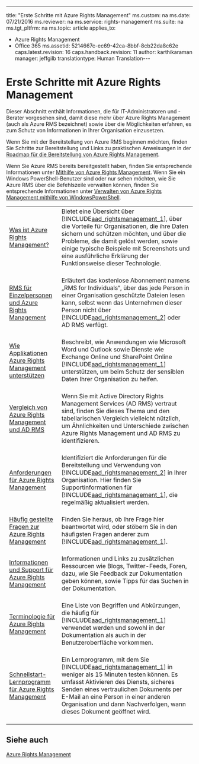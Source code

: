 ---
title: "Erste Schritte mit Azure Rights Management"
ms.custom: na
ms.date: 07/21/2016
ms.reviewer: na
ms.service: rights-management
ms.suite: na
ms.tgt_pltfrm: na
ms.topic: article
applies_to: 
  - Azure Rights Management
  - Office 365
ms.assetid: 5214667c-ec69-42ca-8bbf-8cb22da8c62e
caps.latest.revision: 16
caps.handback.revision: 11
author: karthikaraman
manager: jeffgilb
translationtype: Human Translation---
# Erste Schritte mit Azure Rights Management
Dieser Abschnitt enthält Informationen, die für IT-Administratoren und -Berater vorgesehen sind, damit diese mehr über Azure Rights Management (auch als Azure RMS bezeichnet) sowie über die Möglichkeiten erfahren, es zum Schutz von Informationen in Ihrer Organisation einzusetzen.

Wenn Sie mit der Bereitstellung von Azure RMS beginnen möchten, finden Sie Schritte zur Bereitstellung und Links zu praktischen Anweisungen in der [Roadmap für die Bereitstellung von Azure Rights Management](../../ems/AADRightsMgmt/Azure-Rights-Management-Deployment-Roadmap.md).

Wenn Sie Azure RMS bereits bereitgestellt haben, finden Sie entsprechende Informationen unter [Mithilfe von Azure Rights Management](../../ems/AADRightsMgmt/Using-Azure-Rights-Management.md). Wenn Sie ein Windows PowerShell-Benutzer sind oder nur sehen möchten, wie Sie Azure RMS über die Befehlszeile verwalten können, finden Sie entsprechende Informationen unter [Verwalten von Azure Rights Management mithilfe von WindowsPowerShell](../../ems/AADRightsMgmt/Administering-Azure-Rights-Management-by-Using-Windows-PowerShell.md).

|||
|-|-|
|[Was ist Azure Rights Management?](../../ems/AADRightsMgmt/What-is-Azure-Rights-Management-.md) <br /> <br />|Bietet eine Übersicht über [!INCLUDE[aad_rightsmanagement_1](../../ems/AADRightsMgmt/includes/aad_rightsmanagement_1_md.md)], über die Vorteile für Organisationen, die ihre Daten sichern und schützen möchten, und über die Probleme, die damit gelöst werden, sowie einige typische Beispiele mit Screenshots und eine ausführliche Erklärung der Funktionsweise dieser Technologie. <br /> <br />|
|[RMS für Einzelpersonen und Azure Rights Management](../../ems/AADRightsMgmt/RMS-for-Individuals-and-Azure-Rights-Management.md) <br /> <br />|Erläutert das kostenlose Abonnement namens „RMS for Individuals“, über das jede Person in einer Organisation geschützte Dateien lesen kann, selbst wenn das Unternehmen dieser Person nicht über [!INCLUDE[aad_rightsmanagement_2](../../ems/AADRightsMgmt/includes/aad_rightsmanagement_2_md.md)] oder AD RMS verfügt. <br /> <br />|
|[Wie Applikationen Azure Rights Management unterstützen](../../ems/AADRightsMgmt/How-Applications-Support-Azure-Rights-Management.md) <br /> <br />|Beschreibt, wie Anwendungen wie Microsoft Word und Outlook sowie Dienste wie Exchange Online und SharePoint Online [!INCLUDE[aad_rightsmanagement_1](../../ems/AADRightsMgmt/includes/aad_rightsmanagement_1_md.md)] unterstützen, um beim Schutz der sensiblen Daten Ihrer Organisation zu helfen. <br /> <br />|
|[Vergleich von Azure Rights Management und AD RMS](../../ems/AADRightsMgmt/Comparing-Azure-Rights-Management-and-AD-RMS.md) <br /> <br />|Wenn Sie mit Active Directory Rights Management Services (AD RMS) vertraut sind, finden Sie dieses Thema und den tabellarischen Vergleich vielleicht nützlich, um Ähnlichkeiten und Unterschiede zwischen Azure Rights Management und AD RMS zu identifizieren. <br /> <br />|
|[Anforderungen für Azure Rights Management](../../ems/AADRightsMgmt/Requirements-for-Azure-Rights-Management.md) <br /> <br />|Identifiziert die Anforderungen für die Bereitstellung und Verwendung von [!INCLUDE[aad_rightsmanagement_2](../../ems/AADRightsMgmt/includes/aad_rightsmanagement_2_md.md)] in Ihrer Organisation. Hier finden Sie Supportinformationen für [!INCLUDE[aad_rightsmanagement_1](../../ems/AADRightsMgmt/includes/aad_rightsmanagement_1_md.md)], die regelmäßig aktualisiert werden. <br /> <br />|
|[Häufig gestellte Fragen zur Azure Rights Management](../../ems/AADRightsMgmt/Frequently-Asked-Questions-for-Azure-Rights-Management.md) <br /> <br />|Finden Sie heraus, ob Ihre Frage hier beantwortet wird, oder stöbern Sie in den häufigsten Fragen anderer zum [!INCLUDE[aad_rightsmanagement_1](../../ems/AADRightsMgmt/includes/aad_rightsmanagement_1_md.md)]. <br /> <br />|
|[Informationen und Support für Azure Rights Management](../../ems/AADRightsMgmt/Information-and-Support-for-Azure-Rights-Management.md) <br /> <br />|Informationen und Links zu zusätzlichen Ressourcen wie Blogs, Twitter-Feeds, Foren, dazu, wie Sie Feedback zur Dokumentation geben können, sowie Tipps für das Suchen in der Dokumentation. <br /> <br />|
|[Terminologie für Azure Rights Management](../../ems/AADRightsMgmt/Terminology-for-Azure-Rights-Management.md) <br /> <br />|Eine Liste von Begriffen und Abkürzungen, die häufig für [!INCLUDE[aad_rightsmanagement_1](../../ems/AADRightsMgmt/includes/aad_rightsmanagement_1_md.md)] verwendet werden und sowohl in der Dokumentation als auch in der Benutzeroberfläche vorkommen. <br /> <br />|
|[Schnellstart-Lernprogramm für Azure Rights Management](../../ems/AADRightsMgmt/Quick-Start-Tutorial-for-Azure-Rights-Management.md) <br /> <br />|Ein Lernprogramm, mit dem Sie [!INCLUDE[aad_rightsmanagement_1](../../ems/AADRightsMgmt/includes/aad_rightsmanagement_1_md.md)] in weniger als 15 Minuten testen können. Es umfasst Aktivieren des Diensts, sicheres Senden eines vertraulichen Dokuments per E-Mail an eine Person in einer anderen Organisation und dann Nachverfolgen, wann dieses Dokument geöffnet wird. <br /> <br />|

## Siehe auch
[Azure Rights Management](../../ems/AADRightsMgmt/Azure-Rights-Management.md)

